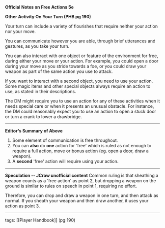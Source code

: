 **Official Notes on Free Actions 5e**

**Other Activity On Your Turn (PHB pg 190)**

Your turn can include a variety of flourishes that require neither your action nor your move.

You can communicate however you are able, through brief utterances and gestures, as you take your turn.

You can also interact with one object or feature of the environment for free, during either your move or your action. For example, you could open a door during your move as you stride towards a foe, or you could draw your weapon as part of the same action you use to attack.

If you want to interact with a second object, you need to use your action. Some magic items and other special objects always require an action to use, as stated in their descriptions.

The DM might require you to use an action for any of these activities when it needs special care or when it presents an unusual obstacle. For instance, the DM could reasonably expect you to use an action to open a stuck door or turn a crank to lower a drawbridge.

___

**Editor's Summary of Above**
1) Some element of communication is free throughout.
2) You can **also** do **one** action for 'free' which is ruled as not enough to require a full action, move or bonus action (eg. open a door, draw a weapon).
3) A **second** 'free' action will require using your action.

___
**Speculation -- JCraw unofficial content**
Common ruling is that sheathing a weapon counts as a 'free action' as point 2, but dropping a weapon on the ground is similar to rules on speech in point 1, requiring no effort.

Therefore, you can drop and draw a weapon in one turn, and then attack as normal. If you sheath your weapon and then draw another, it uses your action as point 3.
___

tags: [[Player Handbook]] (pg 190)